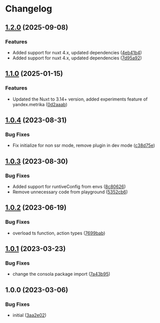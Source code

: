 # Changelog

## [1.2.0](https://github.com/artmizu/yandex-metrika-nuxt/compare/v1.1.0...v1.2.0) (2025-09-08)


### Features

* Added support for nuxt 4.x, updated dependencies ([4eb41b4](https://github.com/artmizu/yandex-metrika-nuxt/commit/4eb41b4612e39e98ddb4524d3cb792818770f9e2))
* Added support for nuxt 4.x, updated dependencies ([7d95a92](https://github.com/artmizu/yandex-metrika-nuxt/commit/7d95a92379fa2a30793eae62b9694f24d3e31259))

## [1.1.0](https://github.com/artmizu/yandex-metrika-nuxt/compare/v1.0.4...v1.1.0) (2025-01-15)


### Features

* Updated the Nuxt to 3.14+ version, added experiments feature of yandex.metrika ([0d2aaab](https://github.com/artmizu/yandex-metrika-nuxt/commit/0d2aaabfb4e1f8ceb9210ceeeff3a7d7198bbf3b))

## [1.0.4](https://github.com/artmizu/yandex-metrika-nuxt/compare/v1.0.3...v1.0.4) (2023-08-31)


### Bug Fixes

* Fix initialize for non ssr mode, remove plugin in dev mode ([c38d75e](https://github.com/artmizu/yandex-metrika-nuxt/commit/c38d75e03ed45b26949fc6f396a677dd7577c6c3))

## [1.0.3](https://github.com/artmizu/yandex-metrika-nuxt/compare/v1.0.2...v1.0.3) (2023-08-30)


### Bug Fixes

* Added support for runtiveConfig from envs ([8c80626](https://github.com/artmizu/yandex-metrika-nuxt/commit/8c80626616f95a31e0873d3725b23956a4b445b1))
* Remove unnecessary code from playground ([5352cb6](https://github.com/artmizu/yandex-metrika-nuxt/commit/5352cb699c82b813c8eeed7419c3746ad09c9176))

## [1.0.2](https://github.com/artmizu/yandex-metrika-nuxt/compare/v1.0.1...v1.0.2) (2023-06-19)


### Bug Fixes

* overload ts function, action types ([7699bab](https://github.com/artmizu/yandex-metrika-nuxt/commit/7699bab9e904a9083e80882ee984fcc6489f46ee))

## [1.0.1](https://github.com/artmizu/yandex-metrika-nuxt/compare/v1.0.0...v1.0.1) (2023-03-23)


### Bug Fixes

* change the consola package import ([7a43b95](https://github.com/artmizu/yandex-metrika-nuxt/commit/7a43b95aec70d84da65b663c464fc73f1acb4c10))

## 1.0.0 (2023-03-06)


### Bug Fixes

* initial ([3aa2e02](https://github.com/artmizu/yandex-metrika-nuxt/commit/3aa2e02c12d036ca1b38801cacfd249d96728fa5))
